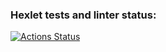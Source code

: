 ### Hexlet tests and linter status:
[![Actions Status](https://github.com/vlasikhin/rails-project-64/workflows/hexlet-check/badge.svg)](https://github.com/vlasikhin/rails-project-64/actions)